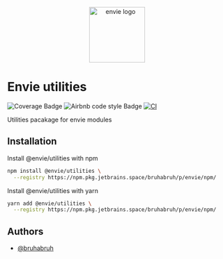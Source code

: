 <p align="center">
  <img
    width="128"
    heigth="128"
    src="https://avatars.githubusercontent.com/u/125233583?s=400&u=f8d580f183173a820b9f46a2554e18c46e4c6dd1&v=4"
    alt="envie logo"
  />
</p>

# Envie utilities

![Coverage Badge](https://img.shields.io/endpoint?url=https://gist.githubusercontent.com/BruhaBruh/96bdbce4d06b5692e89d42106c98eca9/raw/ceeaf6e934c182bb8abfa9a46ab40fac83a87b01/envie-utilities.json)
![Airbnb code style Badge](https://img.shields.io/badge/code%20style-Airbnb-%23ff5a5f?logo=airbnb)
[![CI](https://github.com/envieapp/utilities/actions/workflows/ci.yml/badge.svg)](https://github.com/envieapp/utilities/actions/workflows/ci.yml)

Utilities pacakage for envie modules

## Installation

Install @envie/utilities with npm

```bash
npm install @envie/utilities \
  --registry https://npm.pkg.jetbrains.space/bruhabruh/p/envie/npm/
```

Install @envie/utilities with yarn

```bash
yarn add @envie/utilities \
  --registry https://npm.pkg.jetbrains.space/bruhabruh/p/envie/npm/
```

## Authors

- [@bruhabruh](https://www.github.com/bruhabruh)

